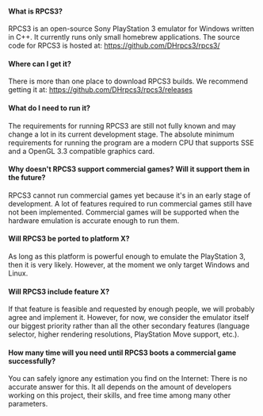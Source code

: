 #### What is RPCS3?
RPCS3 is an open-source Sony PlayStation 3 emulator for Windows written in C++. It currently runs only small homebrew applications. The source code for RPCS3 is hosted at: https://github.com/DHrpcs3/rpcs3/

#### Where can I get it?
There is more than one place to download RPCS3 builds. We recommend getting it at: https://github.com/DHrpcs3/rpcs3/releases

#### What do I need to run it?
The requirements for running RPCS3 are still not fully known and may change a lot in its current development stage. The absolute minimum requirements for running the program are a modern CPU that supports SSE and a OpenGL 3.3 compatible graphics card.

#### Why doesn't RPCS3 support commercial games? Will it support them in the future?
RPCS3 cannot run commercial games yet because it's in an early stage of development. A lot of features required to run commercial games still have not been implemented. Commercial games will be supported when the hardware emulation is accurate enough to run them.

#### Will RPCS3 be ported to platform X?
As long as this platform is powerful enough to emulate the PlayStation 3, then it is very likely. However, at the moment we only target Windows and Linux.

#### Will RPCS3 include feature X?
If that feature is feasible and requested by enough people, we will probably agree and implement it. However, for now, we consider the emulator itself our biggest priority rather than all the other secondary features (language selector, higher rendering resolutions, PlayStation Move support, etc.).

#### How many time will you need until RPCS3 boots a commercial game successfully?
You can safely ignore any estimation you find on the Internet: There is no accurate answer for this. It all depends on the amount of developers working on this project, their skills, and free time among many other parameters.